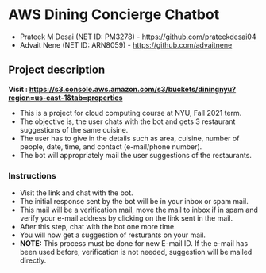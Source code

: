 # AWS Dining Concierge Chatbot

- Prateek M Desai (NET ID: PM3278) - https://github.com/prateekdesai04
- Advait Nene (NET ID: ARN8059) - https://github.com/advaitnene

## Project description

**Visit : https://s3.console.aws.amazon.com/s3/buckets/diningnyu?region=us-east-1&tab=properties**

- This is a project for cloud computing course at NYU, Fall 2021 term.
- The objective is, the user chats with the bot and gets 3 restaurant suggestions of the same cuisine.
- The user has to give in the details such as area, cuisine, number of people, date, time, and contact (e-mail/phone number).
- The bot will appropriately mail the user suggestions of the restaurants.

### Instructions

- Visit the link and chat with the bot.
- The initial response sent by the bot will be in your inbox or spam mail.
- This mail will be a verification mail, move the mail to inbox if in spam and verify your e-mail address by clicking on the link sent in the mail.
- After this step, chat with the bot one more time.
- You will now get a suggestion of resturants on your mail.
- **NOTE:** This process must be done for new E-mail ID. If the e-mail has been used before, verification is not needed, suggestion will be mailed directly.
